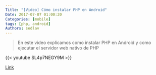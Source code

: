 ```yaml
---
Title: "[Video] Cómo instalar PHP en Android"
Date: 2017-07-07 01:00:20
Categories: [mobile]
tags: [php, android]
Authors: sedlav
---
```


> En este video explicamos como instalar PHP en Android y como ejecutar el servidor web nativo de PHP

{{< youtube SL4p7NEGY9M >}}

[Link](https://www.youtube.com/watch?v=SL4p7NEGY9M)
